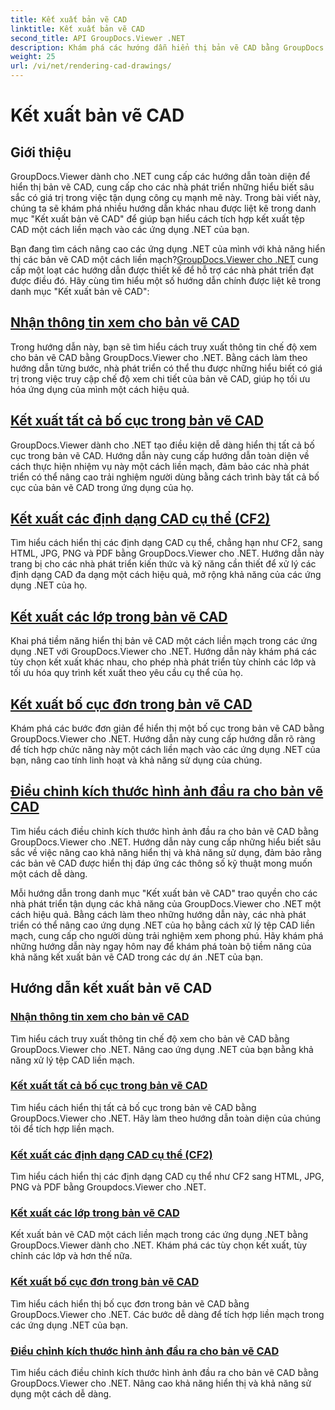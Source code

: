 ```yaml
---
title: Kết xuất bản vẽ CAD
linktitle: Kết xuất bản vẽ CAD
second_title: API GroupDocs.Viewer .NET
description: Khám phá các hướng dẫn hiển thị bản vẽ CAD bằng GroupDocs.Viewer cho .NET. Tìm hiểu cách nâng cao các ứng dụng .NET bằng khả năng xử lý tệp CAD liền mạch.
weight: 25
url: /vi/net/rendering-cad-drawings/
---
```


# Kết xuất bản vẽ CAD


## Giới thiệu

GroupDocs.Viewer dành cho .NET cung cấp các hướng dẫn toàn diện để hiển thị bản vẽ CAD, cung cấp cho các nhà phát triển những hiểu biết sâu sắc có giá trị trong việc tận dụng công cụ mạnh mẽ này. Trong bài viết này, chúng ta sẽ khám phá nhiều hướng dẫn khác nhau được liệt kê trong danh mục "Kết xuất bản vẽ CAD" để giúp bạn hiểu cách tích hợp kết xuất tệp CAD một cách liền mạch vào các ứng dụng .NET của bạn.

Bạn đang tìm cách nâng cao các ứng dụng .NET của mình với khả năng hiển thị các bản vẽ CAD một cách liền mạch?[GroupDocs.Viewer cho .NET](#) cung cấp một loạt các hướng dẫn được thiết kế để hỗ trợ các nhà phát triển đạt được điều đó. Hãy cùng tìm hiểu một số hướng dẫn chính được liệt kê trong danh mục "Kết xuất bản vẽ CAD":

## [Nhận thông tin xem cho bản vẽ CAD](./get-view-info-cad-drawing/)
Trong hướng dẫn này, bạn sẽ tìm hiểu cách truy xuất thông tin chế độ xem cho bản vẽ CAD bằng GroupDocs.Viewer cho .NET. Bằng cách làm theo hướng dẫn từng bước, nhà phát triển có thể thu được những hiểu biết có giá trị trong việc truy cập chế độ xem chi tiết của bản vẽ CAD, giúp họ tối ưu hóa ứng dụng của mình một cách hiệu quả.

## [Kết xuất tất cả bố cục trong bản vẽ CAD](./render-all-layouts-cad/)
GroupDocs.Viewer dành cho .NET tạo điều kiện dễ dàng hiển thị tất cả bố cục trong bản vẽ CAD. Hướng dẫn này cung cấp hướng dẫn toàn diện về cách thực hiện nhiệm vụ này một cách liền mạch, đảm bảo các nhà phát triển có thể nâng cao trải nghiệm người dùng bằng cách trình bày tất cả bố cục của bản vẽ CAD trong ứng dụng của họ.

## [Kết xuất các định dạng CAD cụ thể (CF2)](./render-specific-cad-formats/)
Tìm hiểu cách hiển thị các định dạng CAD cụ thể, chẳng hạn như CF2, sang HTML, JPG, PNG và PDF bằng GroupDocs.Viewer cho .NET. Hướng dẫn này trang bị cho các nhà phát triển kiến thức và kỹ năng cần thiết để xử lý các định dạng CAD đa dạng một cách hiệu quả, mở rộng khả năng của các ứng dụng .NET của họ.

## [Kết xuất các lớp trong bản vẽ CAD](./render-layers-cad/)
Khai phá tiềm năng hiển thị bản vẽ CAD một cách liền mạch trong các ứng dụng .NET với GroupDocs.Viewer cho .NET. Hướng dẫn này khám phá các tùy chọn kết xuất khác nhau, cho phép nhà phát triển tùy chỉnh các lớp và tối ưu hóa quy trình kết xuất theo yêu cầu cụ thể của họ.

## [Kết xuất bố cục đơn trong bản vẽ CAD](./render-single-layout-cad/)
Khám phá các bước đơn giản để hiển thị một bố cục trong bản vẽ CAD bằng GroupDocs.Viewer cho .NET. Hướng dẫn này cung cấp hướng dẫn rõ ràng để tích hợp chức năng này một cách liền mạch vào các ứng dụng .NET của bạn, nâng cao tính linh hoạt và khả năng sử dụng của chúng.

## [Điều chỉnh kích thước hình ảnh đầu ra cho bản vẽ CAD](./adjust-output-image-size-cad/)
Tìm hiểu cách điều chỉnh kích thước hình ảnh đầu ra cho bản vẽ CAD bằng GroupDocs.Viewer cho .NET. Hướng dẫn này cung cấp những hiểu biết sâu sắc về việc nâng cao khả năng hiển thị và khả năng sử dụng, đảm bảo rằng các bản vẽ CAD được hiển thị đáp ứng các thông số kỹ thuật mong muốn một cách dễ dàng.

Mỗi hướng dẫn trong danh mục "Kết xuất bản vẽ CAD" trao quyền cho các nhà phát triển tận dụng các khả năng của GroupDocs.Viewer cho .NET một cách hiệu quả. Bằng cách làm theo những hướng dẫn này, các nhà phát triển có thể nâng cao ứng dụng .NET của họ bằng cách xử lý tệp CAD liền mạch, cung cấp cho người dùng trải nghiệm xem phong phú. Hãy khám phá những hướng dẫn này ngay hôm nay để khám phá toàn bộ tiềm năng của khả năng kết xuất bản vẽ CAD trong các dự án .NET của bạn.

## Hướng dẫn kết xuất bản vẽ CAD
### [Nhận thông tin xem cho bản vẽ CAD](./get-view-info-cad-drawing/)
Tìm hiểu cách truy xuất thông tin chế độ xem cho bản vẽ CAD bằng GroupDocs.Viewer cho .NET. Nâng cao ứng dụng .NET của bạn bằng khả năng xử lý tệp CAD liền mạch.
### [Kết xuất tất cả bố cục trong bản vẽ CAD](./render-all-layouts-cad/)
Tìm hiểu cách hiển thị tất cả bố cục trong bản vẽ CAD bằng GroupDocs.Viewer cho .NET. Hãy làm theo hướng dẫn toàn diện của chúng tôi để tích hợp liền mạch.
### [Kết xuất các định dạng CAD cụ thể (CF2)](./render-specific-cad-formats/)
Tìm hiểu cách hiển thị các định dạng CAD cụ thể như CF2 sang HTML, JPG, PNG và PDF bằng Groupdocs.Viewer cho .NET.
### [Kết xuất các lớp trong bản vẽ CAD](./render-layers-cad/)
Kết xuất bản vẽ CAD một cách liền mạch trong các ứng dụng .NET bằng GroupDocs.Viewer dành cho .NET. Khám phá các tùy chọn kết xuất, tùy chỉnh các lớp và hơn thế nữa.
### [Kết xuất bố cục đơn trong bản vẽ CAD](./render-single-layout-cad/)
Tìm hiểu cách hiển thị bố cục đơn trong bản vẽ CAD bằng GroupDocs.Viewer cho .NET. Các bước dễ dàng để tích hợp liền mạch trong các ứng dụng .NET của bạn.
### [Điều chỉnh kích thước hình ảnh đầu ra cho bản vẽ CAD](./adjust-output-image-size-cad/)
Tìm hiểu cách điều chỉnh kích thước hình ảnh đầu ra cho bản vẽ CAD bằng GroupDocs.Viewer cho .NET. Nâng cao khả năng hiển thị và khả năng sử dụng một cách dễ dàng.